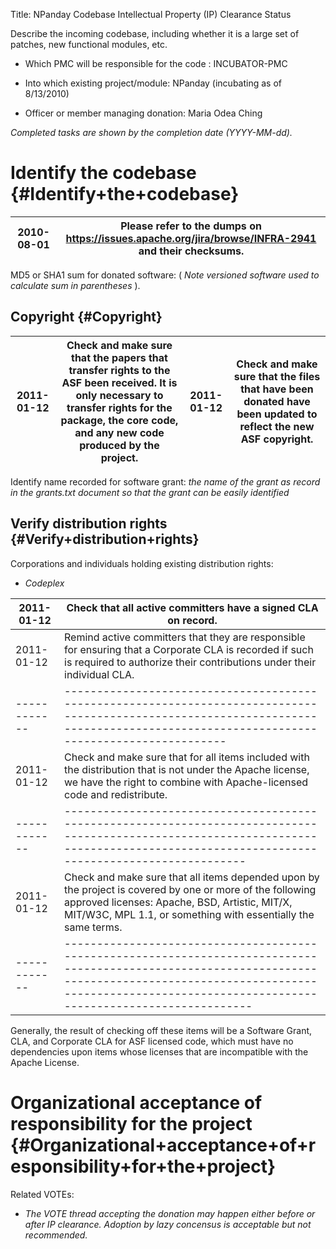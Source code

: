 Title: NPanday Codebase Intellectual Property (IP) Clearance Status


Describe the incoming codebase, including whether it is a large set of patches, new functional modules, etc.



- Which PMC will be responsible for the code : INCUBATOR-PMC


- Into which existing project/module: NPanday (incubating as of 8/13/2010)


- Officer or member managing donation: Maria Odea Ching

 _Completed tasks are shown by the completion date (YYYY-MM-dd)._ 


# Identify the codebase {#Identify+the+codebase}

| 2010-08-01 | Please refer to the dumps on https://issues.apache.org/jira/browse/INFRA-2941 and their checksums. |
|------------|----------------------------------------------------------------------------------------------------|

MD5 or SHA1 sum for donated software: ( _Note versioned software used to calculate sum in parentheses_ ).


## Copyright {#Copyright}

| 2011-01-12 | Check and make sure that the papers that transfer rights to the ASF been received. It is only necessary to transfer rights for the package, the core code, and any new code produced by the project. | 2011-01-12 | Check and make sure that the files that have been donated have been updated to reflect the new ASF copyright. |
|------------|--------------------------------------------------------------------------------------------------------------------------------------------------------------------------------------------------------|------------|----------------------------------------------------------------------------------------------------------------|

Identify name recorded for software grant: _the name of the grant as record in the grants.txt document so that the grant can be easily identified_ 


## Verify distribution rights {#Verify+distribution+rights}

Corporations and individuals holding existing distribution rights:



-  _Codeplex_ 

| 2011-01-12 | Check that all active committers have a signed CLA on record. |
|------------|---------------------------------------------------------------|
| 2011-01-12 | Remind active committers that they are responsible for ensuring that a Corporate CLA is recorded if such is required to authorize their contributions under their individual CLA. |
|------------|-------------------------------------------------------------------------------------------------------------------------------------------------------------------------------------|
| 2011-01-12 | Check and make sure that for all items included with the distribution that is not under the Apache license, we have the right to combine with Apache-licensed code and redistribute. |
|------------|----------------------------------------------------------------------------------------------------------------------------------------------------------------------------------------|
| 2011-01-12 | Check and make sure that all items depended upon by the project is covered by one or more of the following approved licenses: Apache, BSD, Artistic, MIT/X, MIT/W3C, MPL 1.1, or something with essentially the same terms. |
|------------|--------------------------------------------------------------------------------------------------------------------------------------------------------------------------------------------------------------------------------|

Generally, the result of checking off these items will be a Software Grant, CLA, and Corporate CLA for ASF licensed code, which must have no dependencies upon items whose licenses that are incompatible with the Apache License.


# Organizational acceptance of responsibility for the project {#Organizational+acceptance+of+responsibility+for+the+project}

Related VOTEs:



-  _The VOTE thread accepting the donation may happen either before or after IP clearance. Adoption by lazy concensus is acceptable but not recommended._ 
